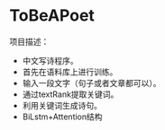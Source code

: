 # ToBeAPoet
项目描述：
    

 - 中文写诗程序。
 - 首先在语料库上进行训练。
 - 输入一段文字（句子或者文章都可以）。
 - 通过textRank提取关键词。
 - 利用关键词生成诗句。
 - BiLstm+Attention结构
